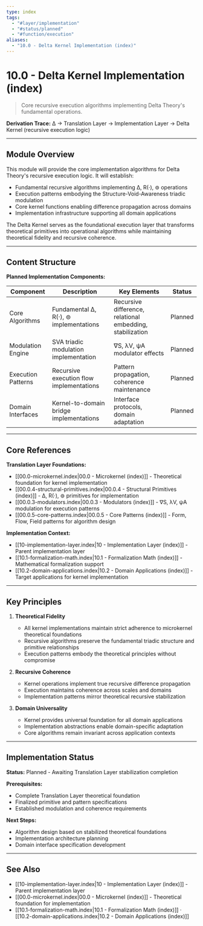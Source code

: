 ```yaml
---
type: index
tags:
  - "#layer/implementation"
  - "#status/planned"
  - "#function/execution"
aliases:
  - "10.0 - Delta Kernel Implementation (index)"
---
```


# 10.0 - Delta Kernel Implementation (index)

> Core recursive execution algorithms implementing Delta Theory's fundamental operations.

**Derivation Trace:** ∆ → Translation Layer → Implementation Layer → Delta Kernel (recursive execution logic)

---

## Module Overview

This module will provide the core implementation algorithms for Delta Theory's recursive execution logic. It will establish:
- Fundamental recursive algorithms implementing ∆, R(·), ⊚ operations
- Execution patterns embodying the Structure-Void-Awareness triadic modulation
- Core kernel functions enabling difference propagation across domains
- Implementation infrastructure supporting all domain applications

The Delta Kernel serves as the foundational execution layer that transforms theoretical primitives into operational algorithms while maintaining theoretical fidelity and recursive coherence.

---

## Content Structure

**Planned Implementation Components:**

| Component | Description | Key Elements | Status |
|-----------|-------------|--------------|--------|
| Core Algorithms | Fundamental ∆, R(·), ⊚ implementations | Recursive difference, relational embedding, stabilization | Planned |
| Modulation Engine | SVA triadic modulation implementation | ∇S, λV, ψA modulator effects | Planned |
| Execution Patterns | Recursive execution flow implementations | Pattern propagation, coherence maintenance | Planned |
| Domain Interfaces | Kernel-to-domain bridge implementations | Interface protocols, domain adaptation | Planned |

---

## Core References

**Translation Layer Foundations:**
- [[00.0-microkernel.index\|00.0 - Microkernel (index)]] - Theoretical foundation for kernel implementation
- [[00.0.4-structural-primitives.index\|00.0.4 - Structural Primitives (index)]] - ∆, R(·), ⊚ primitives for implementation
- [[00.0.3-modulators.index\|00.0.3 - Modulators (index)]] - ∇S, λV, ψA modulation for execution patterns
- [[00.0.5-core-patterns.index\|00.0.5 - Core Patterns (index)]] - Form, Flow, Field patterns for algorithm design

**Implementation Context:**
- [[10-implementation-layer.index\|10 - Implementation Layer (index)]] - Parent implementation layer
- [[10.1-formalization-math.index\|10.1 - Formalization Math (index)]] - Mathematical formalization support
- [[10.2-domain-applications.index\|10.2 - Domain Applications (index)]] - Target applications for kernel implementation

---

## Key Principles

1. **Theoretical Fidelity**
   - All kernel implementations maintain strict adherence to microkernel theoretical foundations
   - Recursive algorithms preserve the fundamental triadic structure and primitive relationships
   - Execution patterns embody the theoretical principles without compromise

2. **Recursive Coherence**
   - Kernel operations implement true recursive difference propagation
   - Execution maintains coherence across scales and domains
   - Implementation patterns mirror theoretical recursive stabilization

3. **Domain Universality**
   - Kernel provides universal foundation for all domain applications
   - Implementation abstractions enable domain-specific adaptation
   - Core algorithms remain invariant across application contexts

---

## Implementation Status

**Status:** Planned - Awaiting Translation Layer stabilization completion

**Prerequisites:**
- Complete Translation Layer theoretical foundation
- Finalized primitive and pattern specifications
- Established modulation and coherence requirements

**Next Steps:**
- Algorithm design based on stabilized theoretical foundations
- Implementation architecture planning
- Domain interface specification development

---

## See Also

- [[10-implementation-layer.index\|10 - Implementation Layer (index)]] - Parent implementation layer
- [[00.0-microkernel.index\|00.0 - Microkernel (index)]] - Theoretical foundation for implementation
- [[10.1-formalization-math.index\|10.1 - Formalization Math (index)]] · [[10.2-domain-applications.index\|10.2 - Domain Applications (index)]]
